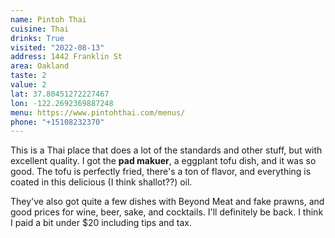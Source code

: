 ```yaml
---
name: Pintoh Thai
cuisine: Thai
drinks: True
visited: "2022-08-13"
address: 1442 Franklin St
area: Oakland
taste: 2
value: 2
lat: 37.80451272227467
lon: -122.2692369887248
menu: https://www.pintohthai.com/menus/
phone: "+15108232370"
---
```


This is a Thai place that does a lot of the standards and other stuff, but with excellent quality. I got the **pad makuer**, a eggplant tofu dish, and it was so good. The tofu is perfectly fried, there's a ton of flavor, and everything is coated in this delicious (I think shallot??) oil. 

They've also got quite a few dishes with Beyond Meat and fake prawns, and good prices for wine, beer, sake, and cocktails. I'll definitely be back. I think I paid a bit under $20 including tips and tax.

